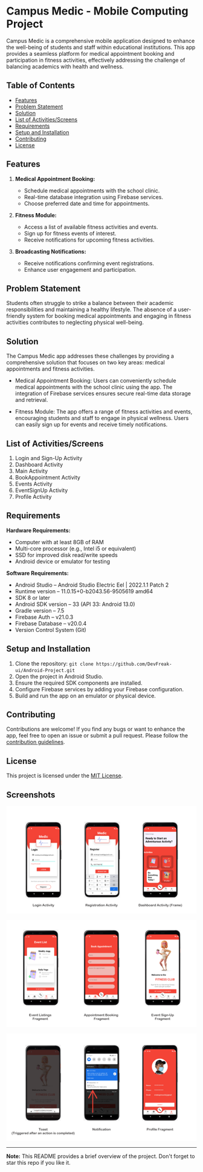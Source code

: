 # Campus Medic - Mobile Computing Project

Campus Medic is a comprehensive mobile application designed to enhance the well-being of students and staff within educational institutions. This app provides a seamless platform for medical appointment booking and participation in fitness activities, effectively addressing the challenge of balancing academics with health and wellness.

## Table of Contents

- [Features](#features)
- [Problem Statement](#problem-statement)
- [Solution](#solution)
- [List of Activities/Screens](#list-of-activities-screens)
- [Requirements](#requirements)
- [Setup and Installation](#setup-and-installation)
- [Contributing](#contributing)
- [License](#license)

## Features

1. **Medical Appointment Booking:**
    - Schedule medical appointments with the school clinic.
    - Real-time database integration using Firebase services.
    - Choose preferred date and time for appointments.

2. **Fitness Module:**
    - Access a list of available fitness activities and events.
    - Sign up for fitness events of interest.
    - Receive notifications for upcoming fitness activities.

3. **Broadcasting Notifications:**
    - Receive notifications confirming event registrations.
    - Enhance user engagement and participation.

## Problem Statement

Students often struggle to strike a balance between their academic responsibilities and maintaining a healthy lifestyle. The absence of a user-friendly system for booking medical appointments and engaging in fitness activities contributes to neglecting physical well-being.

## Solution

The Campus Medic app addresses these challenges by providing a comprehensive solution that focuses on two key areas: medical appointments and fitness activities.

- Medical Appointment Booking: Users can conveniently schedule medical appointments with the school clinic using the app. The integration of Firebase services ensures secure real-time data storage and retrieval.

- Fitness Module: The app offers a range of fitness activities and events, encouraging students and staff to engage in physical wellness. Users can easily sign up for events and receive timely notifications.

## List of Activities/Screens

1. Login and Sign-Up Activity
2. Dashboard Activity
3. Main Activity
4. BookAppointment Activity
5. Events Activity
6. EventSignUp Activity
7. Profile Activity

## Requirements

**Hardware Requirements:**
- Computer with at least 8GB of RAM
- Multi-core processor (e.g., Intel i5 or equivalent)
- SSD for improved disk read/write speeds
- Android device or emulator for testing

**Software Requirements:**
- Android Studio – Android Studio Electric Eel | 2022.1.1 Patch 2
- Runtime version – 11.0.15+0-b2043.56-9505619 amd64
- SDK 8 or later
- Android SDK version – 33 (API 33: Android 13.0)
- Gradle version – 7.5
- Firebase Auth – v21.0.3
- Firebase Database – v20.0.4
- Version Control System (Git)

## Setup and Installation

1. Clone the repository: `git clone https://github.com/DevFreak-ui/Android-Project.git`
2. Open the project in Android Studio.
3. Ensure the required SDK components are installed.
4. Configure Firebase services by adding your Firebase configuration.
5. Build and run the app on an emulator or physical device.

## Contributing

Contributions are welcome! If you find any bugs or want to enhance the app, feel free to open an issue or submit a pull request. Please follow the [contribution guidelines]().

## License

This project is licensed under the [MIT License](LICENSE).


## Screenshots

![View 1](/extras/view1.png)

![View 2](/extras/view2.png)

![View 3](/extras/view3.png)


---

**Note:** This README provides a brief overview of the project. Don't forget to star this repo if you like it.


